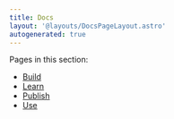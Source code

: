 ```yaml
---
title: Docs
layout: '@layouts/DocsPageLayout.astro'
autogenerated: true
---
```


Pages in this section:

- [Build](/docs/en/build)
- [Learn](/docs/en/learn)
- [Publish](/docs/en/publish)
- [Use](/docs/en/use)
